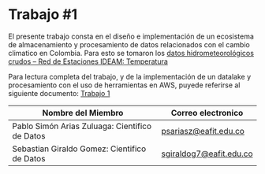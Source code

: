 # Trabajo #1
El presente trabajo consta en el diseño e implementación de un ecosistema de almacenamiento y procesamiento de datos relacionados con el cambio climatico en Colombia.
Para esto se tomaron los [datos hidrometeorológicos crudos – Red de Estaciones IDEAM: Temperatura](https://www.datos.gov.co/Ambiente-y-Desarrollo-Sostenible/Datos-Hidrometeorol-gicos-Crudos-Red-de-Estaciones/sbwg-7ju4)

Para lectura completa del trabajo, y de la implementación de un datalake y procesamiento con el uso de herramientas en AWS, puyede referirse al siguiente documento: [Trabajo 1](https://github.com/psariasz/Trabajo1_almacenamiento/blob/main/Trabajo_1.pdf)

| Nombre del Miembro | Correo electronico | 
|-------------|-------------|
|  Pablo Simón Arias Zuluaga: Cientifico de Datos | psariasz@eafit.edu.co|
|  Sebastian Giraldo Gomez: Cientifico de Datos | sgiraldog7@eafit.edu.co|
